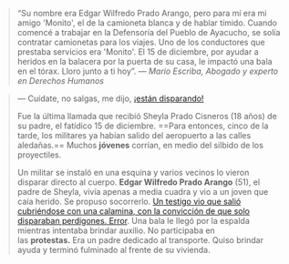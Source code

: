 > “Su nombre era Edgar Wilfredo Prado Arango, pero para mí era mi amigo 'Monito', el de la camioneta blanca y de hablar tímido. Cuando comencé a trabajar en la Defensoría del Pueblo de Ayacucho, se solía contratar camionetas para los viajes. Uno de los conductores que prestaba servicios era 'Monito'. El 15 de diciembre, por ayudar a heridos en la balacera por la puerta de su casa, le impactó una bala en el tórax. Lloro junto a ti hoy”.
> — <cite>Mario Escriba, Abogado y experto en Derechos Humanos</cite>

> — Cuídate, no salgas, me dijo, [¡están disparando!](https://larepublica.pe/politica/actualidad/2022/12/18/protestas-en-peru-comando-conjunto-justifico-uso-de-la-fuerza-en-ayacucho-fuerzas-armadas/)
>
> Fue la última llamada que recibió Sheyla Prado Cisneros (18 años) de su padre, el fatídico 15 de diciembre. ==Para entonces, cinco de la tarde, los militares ya habían salido del aeropuerto a las calles aledañas.== Muchos **jóvenes** corrían, en medio del silbido de los proyectiles.
>
> Un militar se instaló en una esquina y varios vecinos lo vieron disparar directo al cuerpo. **Edgar Wilfredo Prado Arango** (51), el padre de Sheyla, vivía apenas a media cuadra y vio a un joven que caía herido. Se propuso socorrerlo. [Un testigo vio que salió cubriéndose con una calamina, con la convicción de que solo disparaban perdigones. Error](https://larepublica.pe/sociedad/2022/12/16/ayacucho-mi-papa-solo-salio-a-defender-a-los-heridos-senala-una-menor-que-perdio-a-su-progenitor-en-protestas/). Una bala le llegó por la espalda mientras intentaba brindar auxilio.
> No participaba en las **protestas.** Era un padre dedicado al transporte. Quiso brindar ayuda y terminó fulminado al frente de su vivienda.
